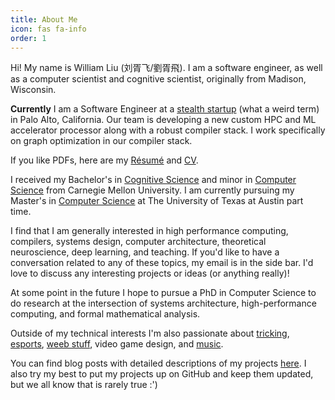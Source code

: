 ```yaml
---
title: About Me
icon: fas fa-info
order: 1
---
```


Hi! My name is William Liu (刘胥飞/劉胥飛). I am a software engineer, as well as a computer scientist and cognitive scientist, originally from Madison, Wisconsin.

**Currently** I am a Software Engineer at a [stealth startup](https://en.wikipedia.org/wiki/Stealth_startup) (what a weird term) in Palo Alto, California. Our team is developing a new custom HPC and ML accelerator processor along with a robust compiler stack. I work specifically on graph optimization in our compiler stack.

If you like PDFs, here are my [Résumé](../assets/cv/Rez_U_May.pdf) and [CV](../assets/cv/CV.pdf).

I received my Bachelor's in [Cognitive Science](https://www.cmu.edu/dietrich/psychology/undergraduate/prospective-students/academics/cognitive-science/index.html) and minor in [Computer Science](https://www.cs.cmu.edu/) from Carnegie Mellon University. I am currently pursuing my Master's in [Computer Science](https://www.cs.utexas.edu/graduate-program/masters-program) at The University of Texas at Austin part time.

I find that I am generally interested in high performance computing, compilers, systems design, computer architecture, theoretical neuroscience, deep learning, and teaching. If you'd like to have a conversation related to any of these topics, my email is in the side bar. I'd love to discuss any interesting projects or ideas (or anything really)!

At some point in the future I hope to pursue a PhD in Computer Science to do research at the intersection of systems architecture, high-performance computing, and formal mathematical analysis.

Outside of my technical interests I'm also passionate about [tricking](https://www.instagram.com/p/BuBzUssFYV3/?utm_source=ig_web_copy_link), [esports](https://www.youtube.com/watch?v=mFIJFlpMRm4), [weeb stuff](https://myanimelist.net/profile/WilliXL), video game design, and [music](https://www.youtube.com/watch?v=4aWsDC5iHxU).

You can find blog posts with detailed descriptions of my projects [here](/categories/project/). I also try my best to put my projects up on GitHub and keep them updated, but we all know that is rarely true :')